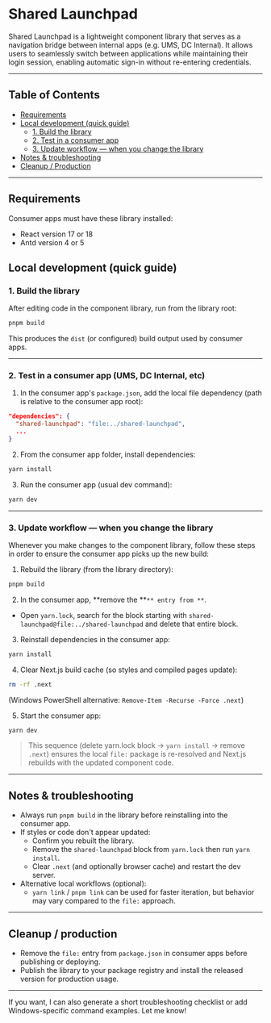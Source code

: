 # Shared Launchpad

Shared Launchpad is a lightweight component library that serves as a navigation bridge between internal apps (e.g. UMS, DC Internal). It allows users to seamlessly switch between applications while maintaining their login session, enabling automatic sign-in without re-entering credentials.

---

## Table of Contents

- [Requirements](#requirements)
- [Local development (quick guide)](#local-development-quick-guide)
  - [1. Build the library](#1-build-the-library)
  - [2. Test in a consumer app](#2-test-in-a-consumer-app-ums-dc-internal-etc)
  - [3. Update workflow — when you change the library](#3-update-workflow--when-you-change-the-library)
- [Notes & troubleshooting](#notes--troubleshooting)
- [Cleanup / Production](#cleanup--production)

---

## Requirements

Consumer apps must have these library installed:

- React version 17 or 18
- Antd version 4 or 5

## Local development (quick guide)

### 1. Build the library

After editing code in the component library, run from the library root:

```bash
pnpm build
```

This produces the `dist` (or configured) build output used by consumer apps.

---

### 2. Test in a consumer app (UMS, DC Internal, etc)

1. In the consumer app's `package.json`, add the local file dependency (path is relative to the consumer app root):

```json
"dependencies": {
  "shared-launchpad": "file:../shared-launchpad",
  ...
}
```

2. From the consumer app folder, install dependencies:

```bash
yarn install
```

3. Run the consumer app (usual dev command):

```bash
yarn dev
```

---

### 3. Update workflow — when you change the library

Whenever you make changes to the component library, follow these steps in order to ensure the consumer app picks up the new build:

1. Rebuild the library (from the library directory):

```bash
pnpm build
```

2. In the consumer app, **remove the **`** entry from **`.

- Open `yarn.lock`, search for the block starting with `shared-launchpad@file:../shared-launchpad` and delete that entire block.

3. Reinstall dependencies in the consumer app:

```bash
yarn install
```

4. Clear Next.js build cache (so styles and compiled pages update):

```bash
rm -rf .next
```

(Windows PowerShell alternative: `Remove-Item -Recurse -Force .next`)

5. Start the consumer app:

```bash
yarn dev
```

> This sequence (delete yarn.lock block → `yarn install` → remove `.next`) ensures the local `file:` package is re-resolved and Next.js rebuilds with the updated component code.

---

## Notes & troubleshooting

- Always run `pnpm build` in the library before reinstalling into the consumer app.
- If styles or code don't appear updated:
  - Confirm you rebuilt the library.
  - Remove the `shared-launchpad` block from `yarn.lock` then run `yarn install`.
  - Clear `.next` (and optionally browser cache) and restart the dev server.
- Alternative local workflows (optional):
  - `yarn link` / `pnpm link` can be used for faster iteration, but behavior may vary compared to the `file:` approach.

---

## Cleanup / production

- Remove the `file:` entry from `package.json` in consumer apps before publishing or deploying.
- Publish the library to your package registry and install the released version for production usage.

---

If you want, I can also generate a short troubleshooting checklist or add Windows-specific command examples. Let me know!
